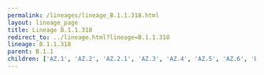```yaml
---
permalink: /lineages/lineage_B.1.1.318.html
layout: lineage_page
title: Lineage B.1.1.318
redirect_to: ../lineage.html?lineage=B.1.1.318
lineage: B.1.1.318
parent: B.1.1
children: ['AZ.1', 'AZ.2', 'AZ.2.1', 'AZ.3', 'AZ.4', 'AZ.5', 'AZ.6', 'B.1.1.318']
---
```

